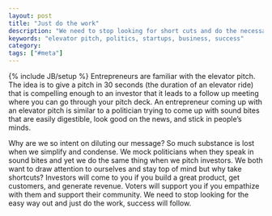 ```yaml
---
layout: post
title: "Just do the work"
description: "We need to stop looking for short cuts and do the necessary work. Focus on the means not the ends."
keywords: "elevator pitch, politics, startups, business, success"
category:
tags: ["#meta"]
---
```

{% include JB/setup %}
Entrepreneurs are familiar with the elevator pitch. The idea is to give a pitch in 30 seconds (the duration of an elevator ride) that is compelling enough to an investor that it leads to a follow up meeting where you can go through your pitch deck. An entrepreneur coming up with an elevator pitch is similar to a politician trying to come up with sound bites that are easily digestible, look good on the news, and stick in people’s minds.

Why are we so intent on diluting our message? So much substance is lost when we simplify and condense. We mock politicians when they speak in sound bites and yet we do the same thing when we pitch investors. We both want to draw attention to ourselves and stay top of mind but why take shortcuts? Investors will come to you if you build a great product, get customers, and generate revenue. Voters will support you if you empathize with them and support their community. We need to stop looking for the easy way out and just do the work, success will follow.